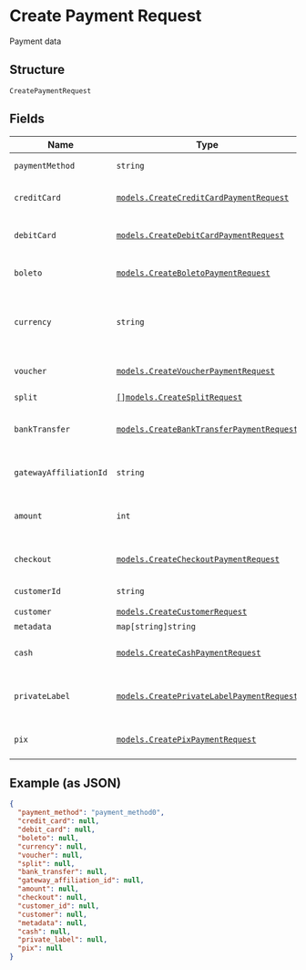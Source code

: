 
# Create Payment Request

Payment data

## Structure

`CreatePaymentRequest`

## Fields

| Name | Type | Tags | Description |
|  --- | --- | --- | --- |
| `paymentMethod` | `string` | Required | Payment method |
| `creditCard` | [`models.CreateCreditCardPaymentRequest`](../../doc/models/create-credit-card-payment-request.md) | Optional | Settings for credit card payment |
| `debitCard` | [`models.CreateDebitCardPaymentRequest`](../../doc/models/create-debit-card-payment-request.md) | Optional | Settings for debit card payment |
| `boleto` | [`models.CreateBoletoPaymentRequest`](../../doc/models/create-boleto-payment-request.md) | Optional | Settings for boleto payment |
| `currency` | `string` | Optional | Currency. Must be informed using 3 characters |
| `voucher` | [`models.CreateVoucherPaymentRequest`](../../doc/models/create-voucher-payment-request.md) | Optional | Settings for voucher payment |
| `split` | [`[]models.CreateSplitRequest`](../../doc/models/create-split-request.md) | Optional | Splits |
| `bankTransfer` | [`models.CreateBankTransferPaymentRequest`](../../doc/models/create-bank-transfer-payment-request.md) | Optional | Settings for bank transfer payment |
| `gatewayAffiliationId` | `string` | Optional | Gateway affiliation code |
| `amount` | `int` | Optional | The amount of the payment, in cents |
| `checkout` | [`models.CreateCheckoutPaymentRequest`](../../doc/models/create-checkout-payment-request.md) | Optional | Settings for checkout payment |
| `customerId` | `string` | Optional | Customer Id |
| `customer` | [`models.CreateCustomerRequest`](../../doc/models/create-customer-request.md) | Optional | Customer |
| `metadata` | `map[string]string` | Optional | Metadata |
| `cash` | [`models.CreateCashPaymentRequest`](../../doc/models/create-cash-payment-request.md) | Optional | Settings for cash payment |
| `privateLabel` | [`models.CreatePrivateLabelPaymentRequest`](../../doc/models/create-private-label-payment-request.md) | Optional | Settings for private label payment |
| `pix` | [`models.CreatePixPaymentRequest`](../../doc/models/create-pix-payment-request.md) | Optional | Settings for pix payment |

## Example (as JSON)

```json
{
  "payment_method": "payment_method0",
  "credit_card": null,
  "debit_card": null,
  "boleto": null,
  "currency": null,
  "voucher": null,
  "split": null,
  "bank_transfer": null,
  "gateway_affiliation_id": null,
  "amount": null,
  "checkout": null,
  "customer_id": null,
  "customer": null,
  "metadata": null,
  "cash": null,
  "private_label": null,
  "pix": null
}
```

